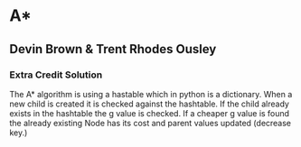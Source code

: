 # A* 
## Devin Brown & Trent Rhodes Ousley 
### Extra Credit Solution
The A* algorithm is using a hastable which in python is a dictionary. When a new child is created it is checked against the hashtable.  If the child already exists in the hashtable the g value is checked.  If a cheaper g value is found the already existing Node has its cost and parent values updated (decrease key.)   